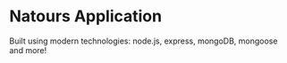 # Natours Application

Built using modern technologies: node.js, express, mongoDB, mongoose and more!
